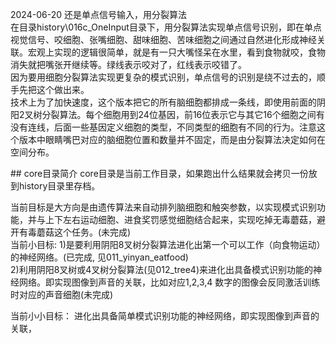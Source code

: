 ﻿2024-06-20 还是单点信号输入，用分裂算法  
在目录history\016c_OneInput目录下，用分裂算法实现单点信号识别，即在单点视觉信号、咬细胞、张嘴细胞、甜味细胞、苦味细胞之间通过自然进化形成神经关联。宏观上实现的逻辑很简单，就是有一只大嘴怪呆在水里，看到食物就咬，食物消失就把嘴张开继续等。绿线表示咬对了，红线表示咬错了。  
因为要用细胞分裂算法实现更复杂的模式识别，单点信号的识别是绕不过去的，顺手先把这个做出来。  
技术上为了加快速度，这个版本把它的所有脑细胞都排成一条线，即使用前面的阴阳2叉树分裂算法。每个细胞用到24位基因，前16位表示它与其它16个细胞之间有没有连线，后面一些基因定义细胞的类型，不同类型的细胞有不同的行为。注意这个版本中眼睛嘴巴对应的脑细胞位置和数量并不固定，而是由分裂算法决定如何在空间分布。  


﻿## core目录简介 
core目录是当前工作目录，如果跑出什么结果就会拷贝一份放到history目录里存档。

当前目标是大方向是由遗传算法来自动排列脑细胞和触突参数，以实现模式识别功能，并与上下左右运动细胞、进食奖罚感觉细胞结合起来，实现吃掉无毒蘑菇，避开有毒蘑菇这个任务。(未完成)    
当前小目标:
1)是要利用阴阳8叉树分裂算法进化出第一个可以工作（向食物运动）的神经网络。(已完成, 见011_yinyan_eatfood)  
2)利用阴阳8叉树或4叉树分裂算法(见012_tree4)来进化出具备模式识别功能的神经网络。即实现图像到声音的关联，比如对应1,2,3,4 数字的图像会反同激活训练时对应的声音细胞(未完成) 
  
当前小小目标：
进化出具备简单模式识别功能的神经网络，即实现图像到声音的关联，

 